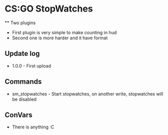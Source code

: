 # CS:GO StopWatches

** Two plugins
* First plugin is very simple to make counting in hud
* Second one is more harder and it have format

## Update log
* 1.0.0 - First upload

## Commands  
* sm_stopwatches - Start stopwatches, on another write, stopwatches will be disabled

## ConVars  
* There is anything :C

